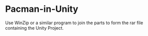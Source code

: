# Pacman-in-Unity
Use WinZip or a similar program to join the parts to form the rar file containing the Unity Project.
